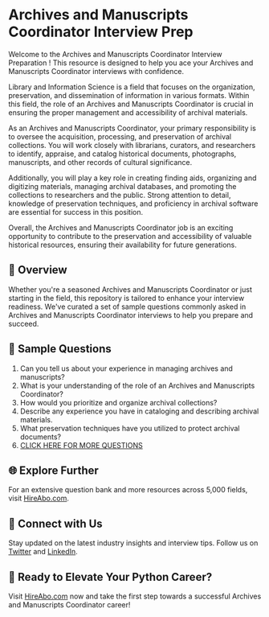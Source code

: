 # Archives and Manuscripts Coordinator Interview Prep

Welcome to the Archives and Manuscripts Coordinator Interview Preparation ! This resource is designed to help you ace your Archives and Manuscripts Coordinator interviews with confidence.

Library and Information Science is a field that focuses on the organization, preservation, and dissemination of information in various formats. Within this field, the role of an Archives and Manuscripts Coordinator is crucial in ensuring the proper management and accessibility of archival materials.

As an Archives and Manuscripts Coordinator, your primary responsibility is to oversee the acquisition, processing, and preservation of archival collections. You will work closely with librarians, curators, and researchers to identify, appraise, and catalog historical documents, photographs, manuscripts, and other records of cultural significance.

Additionally, you will play a key role in creating finding aids, organizing and digitizing materials, managing archival databases, and promoting the collections to researchers and the public. Strong attention to detail, knowledge of preservation techniques, and proficiency in archival software are essential for success in this position.

Overall, the Archives and Manuscripts Coordinator job is an exciting opportunity to contribute to the preservation and accessibility of valuable historical resources, ensuring their availability for future generations.

## 🚀 Overview

Whether you're a seasoned Archives and Manuscripts Coordinator or just starting in the field, this repository is tailored to enhance your interview readiness. We've curated a set of sample questions commonly asked in Archives and Manuscripts Coordinator interviews to help you prepare and succeed.

## 📝 Sample Questions

1. Can you tell us about your experience in managing archives and manuscripts?
2. What is your understanding of the role of an Archives and Manuscripts Coordinator?
3. How would you prioritize and organize archival collections?
4. Describe any experience you have in cataloging and describing archival materials.
5. What preservation techniques have you utilized to protect archival documents?
6. [CLICK HERE FOR MORE QUESTIONS](https://hireabo.com/job/18_2_33/Archives%20and%20Manuscripts%20Coordinator)

## 🌐 Explore Further

For an extensive question bank and more resources across 5,000 fields, visit [HireAbo.com](https://www.hireabo.com).

## 📱 Connect with Us

Stay updated on the latest industry insights and interview tips. Follow us on [Twitter](https://twitter.com/hireabo) and [LinkedIn](https://www.linkedin.com/in/hire-abo-3609972a8/).

## 🚀 Ready to Elevate Your Python Career?

Visit [HireAbo.com](https://www.hireabo.com) now and take the first step towards a successful Archives and Manuscripts Coordinator career!